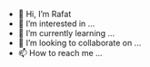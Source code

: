 - 👋 Hi, I’m Rafat
- 👀 I’m interested in ...
- 🌱 I’m currently learning ...
- 💞️ I’m looking to collaborate on ...
- 📫 How to reach me ...

<!---
DevRafat/DevRafat is a ✨ special ✨ repository because its `README.md` (this file) appears on your GitHub profile.
You can click the Preview link to take a look at your changes.
--->
